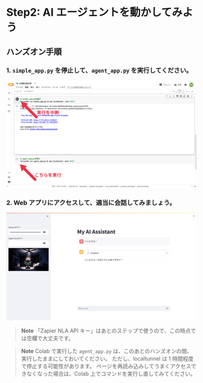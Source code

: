 # Step2: AI エージェントを動かしてみよう

## ハンズオン手順

### 1. `simple_app.py` を停止して、`agent_app.py` を実行してください。

![](./images/step1_1.png)

### 2. Web アプリにアクセスして、適当に会話してみましょう。

![](./images/step1_2.png)

> **Note**
> 「Zapier NLA API キー」はあとのステップで使うので、この時点では空欄で大丈夫です。

> **Note**
> Colab で実行した `agent_app.py` は、このあとのハンズオンの間、実行したままにしておいてください。
> ただし、localtunnel は 1 時間程度で停止する可能性があります。
> ページを再読み込みしてうまくアクセスできなくなった場合は、Colab 上でコマンドを実行し直してみてください。
